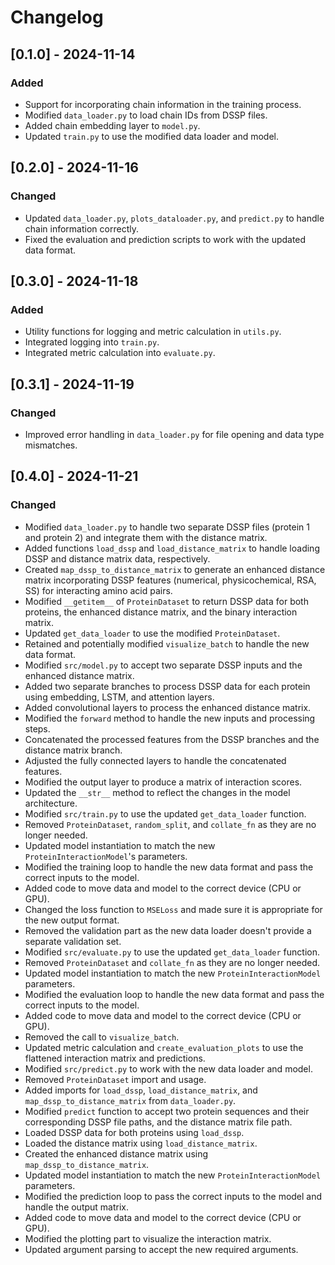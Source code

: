 # Changelog

## [0.1.0] - 2024-11-14

### Added

- Support for incorporating chain information in the training process.
- Modified `data_loader.py` to load chain IDs from DSSP files.
- Added chain embedding layer to `model.py`.
- Updated `train.py` to use the modified data loader and model.

## [0.2.0] - 2024-11-16

### Changed

- Updated `data_loader.py`, `plots_dataloader.py`, and `predict.py` to handle chain information correctly.
- Fixed the evaluation and prediction scripts to work with the updated data format.

## [0.3.0] - 2024-11-18

### Added

- Utility functions for logging and metric calculation in `utils.py`.
- Integrated logging into `train.py`.
- Integrated metric calculation into `evaluate.py`.

## [0.3.1] - 2024-11-19

### Changed

- Improved error handling in `data_loader.py` for file opening and data type mismatches.

## [0.4.0] - 2024-11-21

### Changed

-   Modified `data_loader.py` to handle two separate DSSP files (protein 1 and protein 2) and integrate them with the distance matrix.
-   Added functions `load_dssp` and `load_distance_matrix` to handle loading DSSP and distance matrix data, respectively.
-   Created `map_dssp_to_distance_matrix` to generate an enhanced distance matrix incorporating DSSP features (numerical, physicochemical, RSA, SS) for interacting amino acid pairs.
-   Modified `__getitem__` of `ProteinDataset` to return DSSP data for both proteins, the enhanced distance matrix, and the binary interaction matrix.
-   Updated `get_data_loader` to use the modified `ProteinDataset`.
-   Retained and potentially modified `visualize_batch` to handle the new data format.
-   Modified `src/model.py` to accept two separate DSSP inputs and the enhanced distance matrix.
-   Added two separate branches to process DSSP data for each protein using embedding, LSTM, and attention layers.
-   Added convolutional layers to process the enhanced distance matrix.
-   Modified the `forward` method to handle the new inputs and processing steps.
-   Concatenated the processed features from the DSSP branches and the distance matrix branch.
-   Adjusted the fully connected layers to handle the concatenated features.
-   Modified the output layer to produce a matrix of interaction scores.
-   Updated the `__str__` method to reflect the changes in the model architecture.
-   Modified `src/train.py` to use the updated `get_data_loader` function.
-   Removed `ProteinDataset`, `random_split`, and `collate_fn` as they are no longer needed.
-   Updated model instantiation to match the new `ProteinInteractionModel`'s parameters.
-   Modified the training loop to handle the new data format and pass the correct inputs to the model.
-   Added code to move data and model to the correct device (CPU or GPU).
-   Changed the loss function to `MSELoss` and made sure it is appropriate for the new output format.
-   Removed the validation part as the new data loader doesn't provide a separate validation set.
-   Modified `src/evaluate.py` to use the updated `get_data_loader` function.
-   Removed `ProteinDataset` and `collate_fn` as they are no longer needed.
-   Updated model instantiation to match the new `ProteinInteractionModel` parameters.
-   Modified the evaluation loop to handle the new data format and pass the correct inputs to the model.
-   Added code to move data and model to the correct device (CPU or GPU).
-   Removed the call to `visualize_batch`.
-   Updated metric calculation and `create_evaluation_plots` to use the flattened interaction matrix and predictions.
-   Modified `src/predict.py` to work with the new data loader and model.
-   Removed `ProteinDataset` import and usage.
-   Added imports for `load_dssp`, `load_distance_matrix`, and `map_dssp_to_distance_matrix` from `data_loader.py`.
-   Modified `predict` function to accept two protein sequences and their corresponding DSSP file paths, and the distance matrix file path.
-   Loaded DSSP data for both proteins using `load_dssp`.
-   Loaded the distance matrix using `load_distance_matrix`.
-   Created the enhanced distance matrix using `map_dssp_to_distance_matrix`.
-   Updated model instantiation to match the new `ProteinInteractionModel` parameters.
-   Modified the prediction loop to pass the correct inputs to the model and handle the output matrix.
-   Added code to move data and model to the correct device (CPU or GPU).
-   Modified the plotting part to visualize the interaction matrix.
-   Updated argument parsing to accept the new required arguments.

